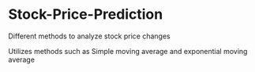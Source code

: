 # Stock-Price-Prediction
Different methods to analyze stock price changes

Utilizes methods such as Simple moving average and exponential moving average
